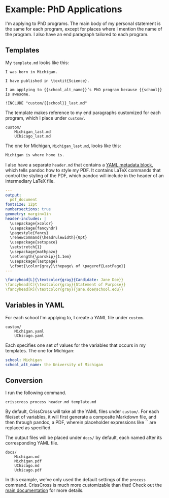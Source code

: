 # Example: PhD Applications

I'm applying to PhD programs. The main body of my personal statement is the same for each program, except for places where I mention the name of the program. I also have an end paragraph tailored to each program. 



## Templates

My `template.md` looks like this:

```
I was born in Michigan.

I have published in \textit{Science}.

I am applying to {{school_alt_name}}’s PhD program because {{school}} is awesome. 

!INCLUDE "custom/{{school}}_last.md"
```

The template makes reference to my end paragraphs customized for each program, which I place under `custom/`.

```
custom/
    Michigan_last.md
    UChicago_last.md
```

The one for Michigan, `Michigan_last.md`, looks like this:

```markdown
Michigan is where home is. 
```

I also have a separate `header.md` that contains a [YAML metadata block](https://pandoc.org/MANUAL.html#extension-yaml_metadata_block), which tells pandoc how to style my PDF. It contains LaTeX commands that control the styling of the PDF, which pandoc will include in the header of an intermediary LaTeX file. 

```yaml
---
output: 
  pdf_document
fontsize: 12pt
numbersections: true
geometry: margin=1in
header-includes: |
  \usepackage{xcolor}
  \usepackage{fancyhdr}
  \pagestyle{fancy}
  \renewcommand{\headrulewidth}{0pt}
  \usepackage{setspace}
  \setstretch{1}
  \usepackage{mathpazo}
  \setlength{\parskip}{1.1em}
  \usepackage{lastpage}
  \cfoot{\color{gray}\thepage\ of \pageref{LastPage}}
---

\fancyhead[L]{\textcolor{gray}{Candidate: Jane Doe}}
\fancyhead[C]{\textcolor{gray}{Statement of Purpose}}
\fancyhead[R]{\textcolor{gray}{jane.doe@school.edu}}
```


## Variables in YAML

For each school I'm applying to, I create a YAML file under `custom`. 

```
custom/
    Michigan.yaml
    UChicago.yaml
```

Each specifies one set of values for the variables that occurs in my templates. The one for Michigan:

```yaml
school: Michigan
school_alt_name: the University of Michigan
```

## Conversion

I run the following command. 

```shell
crisscross process header.md template.md
```

By default, CrissCross will take all the YAML files under `custom/`. For each file/set of variables, it will first generate a composite Markdown file, and then through pandoc, a PDF, wherein placeholder expressions like `` are replaced as specified. 

The output files will be placed under `docs/` by default, each named after its corresponding YAML file. 

```
docs/
    Michigan.md
    Michigan.pdf
    UChicago.md
    Uchicago.pdf
```

In this example, we've only used the default settings of the `process` command. CrissCross is much more customizable than that! Check out the [main documentation](../../) for more details.
